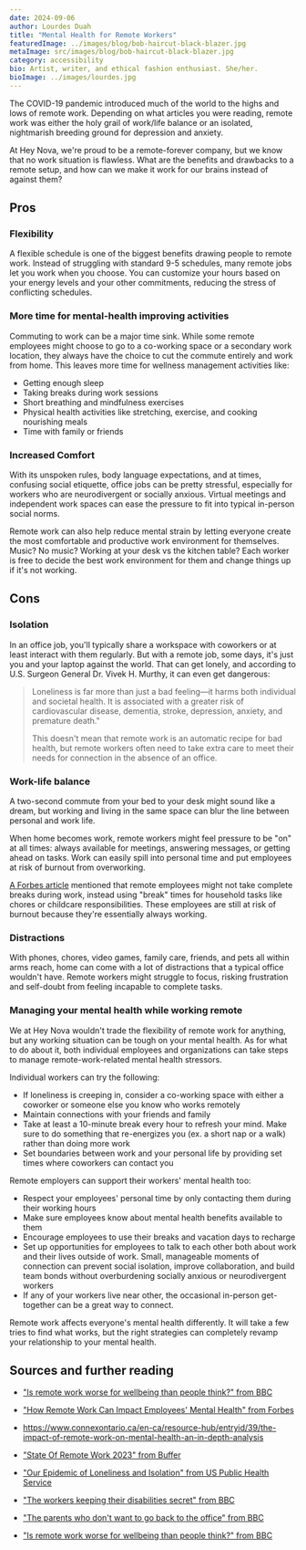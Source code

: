 ```yaml
---
date: 2024-09-06
author: Lourdes Duah
title: "Mental Health for Remote Workers"
featuredImage: ../images/blog/bob-haircut-black-blazer.jpg
metaImage: src/images/blog/bob-haircut-black-blazer.jpg
category: accessibility
bio: Artist, writer, and ethical fashion enthusiast. She/her.
bioImage: ../images/lourdes.jpg
---
```


The COVID-19 pandemic introduced much of the world to the highs and lows of remote work. Depending on what articles you were reading, remote work was either the holy grail of work/life balance or an isolated, nightmarish breeding ground for depression and anxiety.

At Hey Nova, we're proud to be a remote-forever company, but we know that no work situation is flawless. What are the benefits and drawbacks to a remote setup, and how can we make it work for our brains instead of against them?

## Pros

### Flexibility

A flexible schedule is one of the biggest benefits drawing people to remote work. Instead of struggling with standard 9-5 schedules, many remote jobs let you work when you choose. You can customize your hours based on your energy levels and your other commitments, reducing the stress of conflicting schedules.

### More time for mental-health improving activities

Commuting to work can be a major time sink. While some remote employees might choose to go to a co-working space or a secondary work location, they always have the choice to cut the commute entirely and work from home. This leaves more time for wellness management activities like:

- Getting enough sleep
- Taking breaks during work sessions
- Short breathing and mindfulness exercises
- Physical health activities like stretching, exercise, and cooking nourishing meals
- Time with family or friends

### Increased Comfort

With its unspoken rules, body language expectations, and at times, confusing social etiquette, office jobs can be pretty stressful, especially for workers who are neurodivergent or socially anxious. Virtual meetings and independent work spaces can ease the pressure to fit into typical in-person social norms.

Remote work can also help reduce mental strain by letting everyone create the most comfortable and productive work environment for themselves. Music? No music? Working at your desk vs the kitchen table? Each worker is free to decide the best work environment for them and change things up if it's not working.

## Cons

### Isolation

In an office job, you'll typically share a workspace with coworkers or at least interact with them regularly. But with a remote job, some days, it's just you and your laptop against the world. That can get lonely, and according to U.S. Surgeon General Dr. Vivek H. Murthy, it can even get dangerous:

> Loneliness is far more than just a bad feeling—it harms both individual and societal health. It is associated with a greater risk of cardiovascular disease, dementia, stroke, depression, anxiety, and premature death."
>
> This doesn't mean that remote work is an automatic recipe for bad health, but remote workers often need to take extra care to meet their needs for connection in the absence of an office.

### Work-life balance

A two-second commute from your bed to your desk might sound like a dream, but working and living in the same space can blur the line between personal and work life.

When home becomes work, remote workers might feel pressure to be "on" at all times: always available for meetings, answering messages, or getting ahead on tasks. Work can easily spill into personal time and put employees at risk of burnout from overworking.

[A Forbes article](https://www.forbes.com/sites/forbeshumanresourcescouncil/2023/07/03/how-remote-work-can-impact-employees-mental-health/?sh=2397ac772cf0) mentioned that remote employees might not take complete breaks during work, instead using "break" times for household tasks like chores or childcare responsibilities. These employees are still at risk of burnout because they're essentially always working.

### Distractions

With phones, chores, video games, family care, friends, and pets all within arms reach, home can come with a lot of distractions that a typical office wouldn't have. Remote workers might struggle to focus, risking frustration and self-doubt from feeling incapable to complete tasks.

### Managing your mental health while working remote

We at Hey Nova wouldn't trade the flexibility of remote work for anything, but any working situation can be tough on your mental health. As for what to do about it, both individual employees and organizations can take steps to manage remote-work-related mental health stressors.

Individual workers can try the following:

- If loneliness is creeping in, consider a co-working space with either a coworker or someone else you know who works remotely
- Maintain connections with your friends and family
- Take at least a 10-minute break every hour to refresh your mind. Make sure to do something that re-energizes you (ex. a short nap or a walk) rather than doing more work
- Set boundaries between work and your personal life by providing set times where coworkers can contact you

Remote employers can support their workers' mental health too:

- Respect your employees' personal time by only contacting them during their working hours
- Make sure employees know about mental health benefits available to them
- Encourage employees to use their breaks and vacation days to recharge
- Set up opportunities for employees to talk to each other both about work and their lives outside of work. Small, manageable moments of connection can prevent social isolation, improve collaboration, and build team bonds without overburdening socially anxious or neurodivergent workers
- If any of your workers live near other, the occasional in-person get-together can be a great way to connect.

Remote work affects everyone's mental health differently. It will take a few tries to find what works, but the right strategies can completely revamp your relationship to your mental health.

## Sources and further reading

- ["Is remote work worse for wellbeing than people think?" from BBC](https://www.bbc.com/worklife/article/20220616-is-remote-work-worse-for-wellbeing-than-people-think)
- ["How Remote Work Can Impact Employees' Mental Health" from Forbes](https://www.forbes.com/sites/forbeshumanresourcescouncil/2023/07/03/how-remote-work-can-impact-employees-mental-health/?sh=2397ac772cf0)
- https://www.connexontario.ca/en-ca/resource-hub/entryid/39/the-impact-of-remote-work-on-mental-health-an-in-depth-analysis

- ["State Of Remote Work 2023" from Buffer](https://buffer.com/state-of-remote-work/2023)
- ["Our Epidemic of Loneliness and Isolation" from US Public Health Service](https://www.hhs.gov/sites/default/files/surgeon-general-social-connection-advisory.pdf)

- ["The workers keeping their disabilities secret" from BBC](https://www.bbc.com/worklife/article/20211101-the-workers-keeping-their-disabilities-secret)
- ["The parents who don't want to go back to the office" from BBC](https://www.bbc.com/worklife/article/20211007-the-parents-who-dont-want-to-go-back-to-the-office)
- ["Is remote work worse for wellbeing than people think?" from BBC](https://www.bbc.com/worklife/article/20220616-is-remote-work-worse-for-wellbeing-than-people-think)
